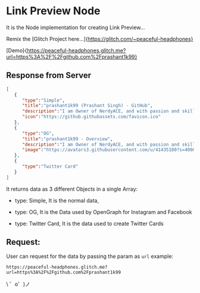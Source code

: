 Link Preview Node
=================

It is the Node implementation for creating Link Preview...

Remix the [Glitch Project here...]{https://glitch.com/~peaceful-headphones}

[Demo}{https://peaceful-headphones.glitch.me?url=https%3A%2F%2Fgithub.com%2Fprashant1k99}

Response from Server
------------
```json
[
   {
      "type":"Simple",
      "title":"prashant1k99 (Prashant Singh) · GitHub",
      "description":"I am Owner of NerdyACE, and with passion and skills, I am a Web-Developer, an SEO Expert and most of important of all, I am a Machine Learning Expert... - prashant1k99",
      "icon":"https://github.githubassets.com/favicon.ico"
   },
   {
      "type":"OG",
      "title":"prashant1k99 - Overview",
      "description":"I am Owner of NerdyACE, and with passion and skills, I am a Web-Developer, an SEO Expert and most of important of all, I am a Machine Learning Expert... - prashant1k99",
      "image":"https://avatars3.githubusercontent.com/u/41435180?s=400&v=4"
   },
   {
      "type":"Twitter Card"
   }
]
```
It returns data as 3 different Objects in a single Array:
- type: Simple,
  It is the normal data,
  
- type: OG,
  It is the Data used by OpenGraph for Instagram and Facebook
  
- type: Twitter Card,
  It is the data used to create Twitter Cards

Request:
-------------------
User can request for the data by passing the param as ```url```
example:
```url
https://peaceful-headphones.glitch.me?url=https%3A%2F%2Fgithub.com%2Fprashant1k99
```

\ ゜o゜)ノ
